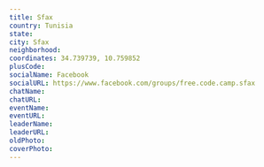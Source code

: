 ```yaml
---
title: Sfax
country: Tunisia
state: 
city: Sfax
neighborhood: 
coordinates: 34.739739, 10.759852
plusCode:
socialName: Facebook
socialURL: https://www.facebook.com/groups/free.code.camp.sfax
chatName:
chatURL:
eventName:
eventURL:
leaderName:
leaderURL:
oldPhoto: 
coverPhoto:
---
```

